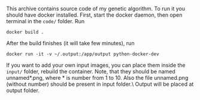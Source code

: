 This archive contains source code of my genetic algorithm.
To run it you should have docker installed.
First, start the docker daemon, then open terminal in the ```code/``` folder.
Run 
```
docker build . 
```
After the build finishes (it will take few minutes), run 
```
docker run -it -v ~/.output:/app/output python-docker-dev
```
If you want to add your own input images, you can place them inside the 
```input/``` folder, rebuild the container.
Note, that they should be named unnamed*.png, where * is number from 1 to 10. Also the file unnamed.png (without number) should be present in input folder.\\
Output will be placed at output folder.